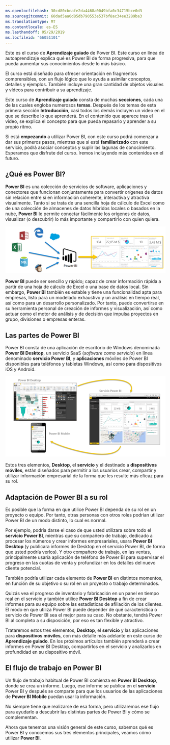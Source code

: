 ```yaml
---
ms.openlocfilehash: 30cd80cbeafe2da4468a0049bfa0c34715bce0d3
ms.sourcegitcommit: 60dad5aa0d85db790553e537bf8ac34ee3289ba3
ms.translationtype: MT
ms.contentlocale: es-ES
ms.lasthandoff: 05/29/2019
ms.locfileid: "66051101"
---
```

Este es el curso de **Aprendizaje guiado** de Power BI. Este curso en línea de autoaprendizaje explica qué es Power BI de forma progresiva, para que pueda aumentar sus conocimientos desde lo más básico.

El curso está diseñado para ofrecer orientación en fragmentos comprensibles, con un flujo lógico que lo ayuda a asimilar conceptos, detalles y ejemplos. También incluye una gran cantidad de objetos visuales y vídeos para contribuir a su aprendizaje.

Este curso de **Aprendizaje guiado** consta de muchas **secciones**, cada una de las cuales engloba numerosos **temas**. Después de los temas de esta primera sección **Introducción**, casi todos los demás incluyen un vídeo en el que se describe lo que aprenderá. En el contenido que aparece tras el vídeo, se explica el concepto para que pueda repasarlo y aprender a su propio ritmo.

Si está **empezando** a utilizar Power BI, con este curso podrá comenzar a dar sus primeros pasos, mientras que si está **familiarizado** con este servicio, podrá asociar conceptos y suplir las lagunas de conocimiento. Esperamos que disfrute del curso. Iremos incluyendo más contenidos en el futuro.

## <a name="what-is-power-bi"></a>¿Qué es Power BI?
**Power BI** es una colección de servicios de software, aplicaciones y conectores que funcionan conjuntamente para convertir orígenes de datos sin relación entre sí en información coherente, interactiva y atractiva visualmente. Tanto si se trata de una sencilla hoja de cálculo de Excel como de una colección de almacenes de datos híbridos locales o basados en la nube, **Power BI** le permite conectar fácilmente los orígenes de datos, visualizar (o descubrir) lo más importante y compartirlo con quien quiera.

![](media/0-0-what-is-power-bi/c0a0_1.png)

**Power BI** puede ser sencillo y rápido; capaz de crear información rápida a partir de una hoja de cálculo de Excel o una base de datos local. Sin embargo, **Power BI** también es estable y tiene una funcionalidad apta para empresas, listo para un modelado exhaustivo y un análisis en tiempo real, así como para un desarrollo personalizado. Por tanto, puede convertirse en su herramienta personal de creación de informes y visualización, así como actuar como el motor de análisis y de decisión que impulsa proyectos en grupo, divisiones o empresas enteras.

## <a name="the-parts-of-power-bi"></a>Las partes de Power BI
Power BI consta de una aplicación de escritorio de Windows denominada **Power BI Desktop**, un servicio SaaS (*software como servicio*) en línea denominado **servicio Power BI**, y **aplicaciones** móviles de Power BI disponibles para teléfonos y tabletas Windows, así como para dispositivos iOS y Android.

![](media/0-0-what-is-power-bi/c0a0_2.png)

Estos tres elementos, **Desktop**, el **servicio** y el destinado a **dispositivos móviles**, están diseñados para permitir a los usuarios crear, compartir y utilizar información empresarial de la forma que les resulte más eficaz para su rol.

## <a name="how-power-bi-matches-your-role"></a>Adaptación de Power BI a su rol
Es posible que la forma en que utilice Power BI dependa de su rol en un proyecto o equipo. Por tanto, otras personas con otros roles podrían utilizar Power BI de un modo distinto, lo cual es normal.

Por ejemplo, podría darse el caso de que usted utilizara sobre todo el **servicio Power BI**, mientras que su compañero de trabajo, dedicado a procesar los números y crear informes empresariales, usara **Power BI Desktop** (y publicara informes de Desktop en el servicio Power BI, de forma que usted podría verlos). Y otro compañero de trabajo, en las ventas, principalmente usaría aplicación de teléfono de Power BI para supervisar el progreso en las cuotas de venta y profundizar en los detalles del nuevo cliente potencial.

También podría utilizar cada elemento de **Power BI** en distintos momentos, en función de su objetivo o su rol en un proyecto o trabajo determinados.

Quizás vea el progreso de inventario y fabricación en un panel en tiempo real en el servicio y también utilice **Power BI Desktop** a fin de crear informes para su equipo sobre las estadísticas de afiliación de los clientes. El modo en que utiliza Power BI puede depender de qué característica o servicio de Power BI sea el mejor para su caso. No obstante, tendrá Power BI al completo a su disposición, por eso es tan flexible y atractivo.

Trataremos estos tres elementos, **Desktop**, el **servicio** y las aplicaciones para **dispositivos móviles**, con más detalle más adelante en este curso de **Aprendizaje guiado**. En los próximos artículos también aprenderá a crear informes en Power BI Desktop, compartirlos en el servicio y analizarlos en profundidad en su dispositivo móvil.

## <a name="the-flow-of-work-in-power-bi"></a>El flujo de trabajo en Power BI
Un flujo de trabajo habitual de Power BI comienza en **Power BI Desktop**, donde se crea un informe. Luego, ese informe se publica en el **servicio** Power BI y después se comparte para que los usuarios de las aplicaciones de **Power BI Mobile** puedan usar la información.

No siempre tiene que realizarse de esa forma, pero utilizaremos ese flujo para ayudarlo a descubrir las distintas partes de Power BI y cómo se complementan.

Ahora que tenemos una visión general de este curso, sabemos qué es Power BI y conocemos sus tres elementos principales, veamos cómo utilizar **Power BI**.

